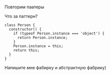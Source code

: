 Повторим паатеры

Что за паттерн?

```
class Person {
  constructor() {
    if (typeof Person.instance === 'object') {
      return Person.instance;
    }
    Person.instance = this;
    return this;
  }
}

```

Напишите мне фабирку и абстрактную фабрику)

